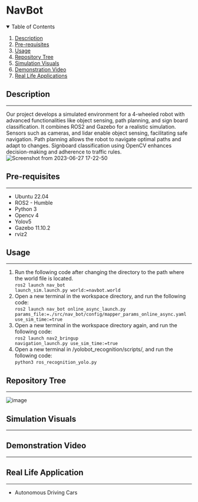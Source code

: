 # NavBot
<details open="open">
  <summary>Table of Contents</summary>
  <ol>
    <li><a href="#Description">Description</a></li>
    <li><a href="#Pre-requisites">Pre-requisites</a></li>
    <li><a href="#Usage">Usage</a></li>
    <li><a href="#Repository-Tree">Repository Tree</a></li>
    <li><a href="#Simulation-Visuals">Simulation Visuals</a></li>
    <li><a href="#Demonstration-Video">Demonstration Video</a></li>
    <li><a href="#Real-Life-Applications">Real Life Applications</a></li>
  </ol>
</details>

## Description
----
Our project develops a simulated environment for a 4-wheeled robot with advanced functionalities like object sensing, path planning, and sign board classification. It combines ROS2 and Gazebo for a realistic simulation. Sensors such as cameras, and lidar enable object sensing, facilitating safe navigation. Path planning allows the robot to navigate optimal paths and adapt to changes. Signboard classification using OpenCV enhances decision-making and adherence to traffic rules.
![Screenshot from 2023-06-27 17-22-50](https://github.com/SaiSatwikReddy07/NavBot/assets/109800395/690771f3-1398-4fd1-999d-422be7bbfb08)

## Pre-requisites
----
* Ubuntu 22.04 
* ROS2 - Humble
* Python 3
* Opencv 4
* Yolov5
* Gazebo 11.10.2
* rviz2
## Usage
----
1. Run the following code after changing the directory to the path where the world file is located. <br/>
<code>ros2 launch nav_bot launch_sim.launch.py world:=navbot.world</code>
2. Open a new terminal in the workspace directory, and run the following code: <br/>
<code>ros2 launch nav_bot online_async_launch.py params_file:=./src/nav_bot/config/mapper_params_online_async.yaml use_sim_time:=true</code>
3. Open a new terminal in the workspace directory again, and run the following code: <br/>
<code>ros2 launch nav2_bringup navigation_launch.py use_sim_time:=true</code>
4. Open a new terminal in /yolobot_recognition/scripts/, and run the following code: <br/>
<code>python3 ros_recognition_yolo.py</code>

## Repository Tree
----
![image](https://github.com/SaiSatwikReddy07/NavBot/assets/109800395/6458b364-5a7d-4526-b216-192e8825bd88)

## Simulation Visuals
----

## Demonstration Video
----

## Real Life Application
----
* Autonomous Driving Cars
